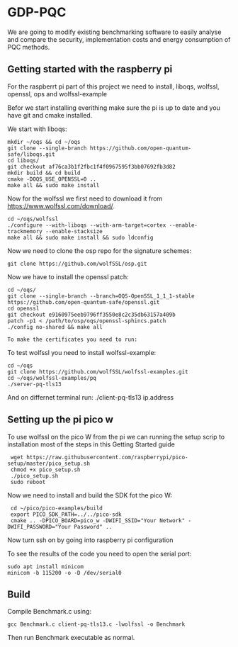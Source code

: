 # GDP-PQC

We are going to modify existing benchmarking software to easily analyse and compare the security,
implementation costs and energy consumption of PQC methods.

## Getting started with the raspberry pi

For the raspberrt pi part of this project we need to install, liboqs, wolfssl, openssl, ops and wolfssl-example

Befor we start installing everithing make sure the pi is up to date and you have git and cmake installed.

We start with liboqs:

	mkdir ~/oqs && cd ~/oqs
    git clone --single-branch https://github.com/open-quantum-safe/liboqs.git
    cd liboqs/
    git checkout af76ca3b1f2fbc1f4f0967595f3bb07692fb3d82
    mkdir build && cd build
    cmake -DOQS_USE_OPENSSL=0 ..
    make all && sudo make install

Now for the wolfssl we first need to download it from https://www.wolfssl.com/download/.

	cd ~/oqs/wolfssl
    ./configure --with-liboqs --with-arm-target=cortex --enable-trackmemory --enable-stacksize
    make all && sudo make install && sudo ldconfig
    
   
Now we need to clone the osp repo for the signature schemes:

	git clone https://github.com/wolfSSL/osp.git
    
    
Now we have to install the openssl patch:

	cd ~/oqs/
	git clone --single-branch --branch=OQS-OpenSSL_1_1_1-stable https://github.com/open-quantum-safe/openssl.git
	cd openssl
	git checkout e9160975eeb9796ff3550e8c2c35db63157a409b
	patch -p1 < /path/to/osp/oqs/openssl-sphincs.patch
	./config no-shared && make all
	
	To make the certificates you need to run:
	
To test wolfssl you need to install wolfssl-example:

	cd ~/oqs
	git clone https://github.com/wolfSSL/wolfssl-examples.git
	cd ~/oqs/wolfssl-examples/pq
	./server-pq-tls13
	
And on differnet terminal run:
	./client-pq-tls13 ip.address

## Setting up the pi pico w

To use wolfssl on the pico W from the pi we can running the setup scrip to installation
most of the steps in this Getting Started guide

	 wget https://raw.githubusercontent.com/raspberrypi/pico-setup/master/pico_setup.sh
	 chmod +x pico_setup.sh
	 ./pico_setup.sh 
	 sudo reboot

Now we need to install and build the SDK fot the pico W:

	 cd ~/pico/pico-examples/build
	 export PICO_SDK_PATH=../../pico-sdk
	 cmake .. -DPICO_BOARD=pico_w -DWIFI_SSID="Your Network" -DWIFI_PASSWORD="Your Password" ..
	 
Now turn ssh on by going into raspberry pi configuration

To see the results of the code you need to open the serial port:

	sudo apt install minicom
	minicom -b 115200 -o -D /dev/serial0


## Build

Compile Benchmark.c using:

    gcc Benchmark.c client-pq-tls13.c -lwolfssl -o Benchmark

Then run Benchmark executable as normal.
